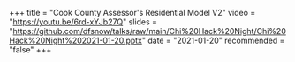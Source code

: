 +++
title = "Cook County Assessor's Residential Model V2"
video = "https://youtu.be/6rd-xYJb27Q"
slides = "https://github.com/dfsnow/talks/raw/main/Chi%20Hack%20Night/Chi%20Hack%20Night%202021-01-20.pptx"
date = "2021-01-20"
recommended = "false"
+++
